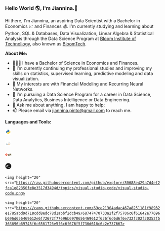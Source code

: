 ### Hello World :earth_americas:,  I'm Jiannina.👋

<!--
**jianninapinto/jianninapinto** is a ✨ _special_ ✨ repository because its `README.md` (this file) appears on your GitHub profile.

Here are some ideas to get you started:

- 🔭 I’m currently working on ...
- 🌱 I’m currently learning ...
- 👯 I’m looking to collaborate on ...
- 🤔 I’m looking for help with ...
- 💬 Ask me about ...
- 📫 How to reach me: ...
- 😄 Pronouns: ...
- ⚡ Fun fact: ...
-->

Hi there, I'm Jiannina, an aspiring Data Scientist with a Bachelor in Economics :chart_with_upwards_trend: and Finances :moneybag:. I'm currently studying and learning about Python, SQL & Databases, Data Visualization, Linear Algebra & Statistical Analysis through the Data Science Program at [Bloom Institute of Technollogy](https://github.com/bloominstituteoftechnology), also known as [BloomTech](https://www.bloomtech.com/). 

**About Me:**
- 👩🏾‍💻 I have a Bachelor of Science in Economics and Finances.
- 🌱 I’m currently continuing my professional studies and improving my skills on statistics, supervised learning, predictive modeling and data visualization.
- 🤔 My interests are with Financial Modeling and Recurring Neural Networks.
- 💼 I’m pursuing a Data Science Program for a career in Data Science, Data Analytics, Business Intelligence or Data Engineering.
- 💬 Ask me about anything, I am happy to help;
- 📫 Please email via jiannina.pinto@gmail.com to reach me.

**Languages and Tools:**  


<code><img height="20" src="https://raw.githubusercontent.com/github/explore/80688e429a7d4ef2fca1e82350fe8e3517d3494d/topics/python/python.png"></code>

<code><img height="20" src="https://raw.githubusercontent.com/github/explore/80688e429a7d4ef2fca1e82350fe8e3517d3494d/topics/mysql/mysql.png"></code>

<code><img height="20" src="https://raw.githubusercontent.com/github/explore/80688e429a7d4ef2fca1e82350fe8e3517d3494d/topics/git/git.png"></code>

<code><img height="20" src="https://raw.githubusercontent.com/github/explore/80688e429a7d4ef2fca1e82350fe8e3517d3494d/topics/terminal/terminal.png"></code>

<code><img height="20" src="https://raw.githubusercontent.com/github/explore/80688e429a7d4ef2fca1e82350fe8e3517d3494d/topics/visual-studio-code/visual-studio-code.png></code>

<code><img height="20" src="https://camo.githubusercontent.com/69ce21304adac467a8251181f98932e1785abd9d718cdd8edc78d1abbf2dcb49/68747470733a2f2f75706c6f61642e77696b696d656469612e6f72672f77696b6970656469612f636f6d6d6f6e732f302f30352f5363696b69745f6c6561726e5f6c6f676f5f736d616c6c2e737667></code>


